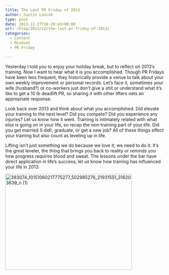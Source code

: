 ```yaml
---
title: The Last PR Friday of 2013
author: Justin Lascek
type: post
date: 2013-12-27T16:20:43+00:00
url: /blog/2013/12/the-last-pr-friday-of-2013/
categories:
  - Content
  - Mindset
  - PR Friday

---
```

Yesterday I told you to enjoy your holiday break, but to reflect on 2013&#8217;s training. Now I want to hear what it is you accomplished. Though PR Fridays have been less frequent, they historically provide a venue to talk about your own weekly improvement or personal records. Let&#8217;s face it, sometimes your wife (husband?) or co-workers just don&#8217;t give a shit or understand what it&#8217;s like to get a 10 lb deadlift PR, so sharing it with other lifters nets an appropriate response.

Look back over 2013 and think about what you accomplished. Did elevate your training to the next level? Did you compete? Did you experience any injuries? Let us know how it went. Training is intimately related with what else is going on in your life, so recap the non-training part of your life. Did you get married (I did), graduate, or get a new job? All of these things effect your training but also count as leveling up in life.

Lifting isn&#8217;t just something we do because we love it; we need to do it. It&#8217;s the great leveler, the thing that brings you back to reality or reminds you how progress requires blood and sweat. The lessons under the bar have direct application in life&#8217;s success; let us know how training has influenced your life in 2013.

[<img data-attachment-id="6010" data-permalink="/blog/2011/12/qa-11/383074_10151060217775277_502985276_21931551_316203639_n-1/" data-orig-file="/2011/12/383074_10151060217775277_502985276_21931551_316203639_n-1.jpg" data-orig-size="400,303" data-comments-opened="1" data-image-meta="{&quot;aperture&quot;:&quot;0&quot;,&quot;credit&quot;:&quot;&quot;,&quot;camera&quot;:&quot;&quot;,&quot;caption&quot;:&quot;&quot;,&quot;created_timestamp&quot;:&quot;0&quot;,&quot;copyright&quot;:&quot;&quot;,&quot;focal_length&quot;:&quot;0&quot;,&quot;iso&quot;:&quot;0&quot;,&quot;shutter_speed&quot;:&quot;0&quot;,&quot;title&quot;:&quot;&quot;}" data-image-title="383074_10151060217775277_502985276_21931551_316203639_n (1)" data-image-description="" data-medium-file="/2011/12/383074_10151060217775277_502985276_21931551_316203639_n-1.jpg" data-large-file="/2011/12/383074_10151060217775277_502985276_21931551_316203639_n-1.jpg" class="aligncenter size-full wp-image-6010" alt="383074_10151060217775277_502985276_21931551_316203639_n (1)" src="/2011/12/383074_10151060217775277_502985276_21931551_316203639_n-1.jpg" width="400" height="303" />][1]

 [1]: /2011/12/383074_10151060217775277_502985276_21931551_316203639_n-1.jpg
